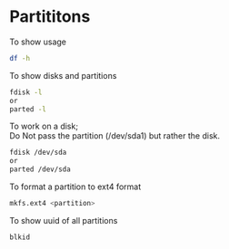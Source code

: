 # Partititons

To show usage

```bash
df -h
```

To show disks and partitions

```bash
fdisk -l
or
parted -l
```

To work on a disk;   
Do Not pass the partition (/dev/sda1) but rather the disk. 

```bash
fdisk /dev/sda
or
parted /dev/sda
```

To format a partition to ext4 format

```bash
mkfs.ext4 <partition>
```

To show uuid of all partitions

```bash
blkid
```

